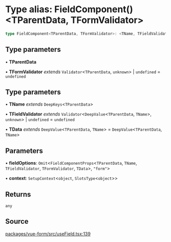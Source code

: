 # Type alias: FieldComponent()\<TParentData, TFormValidator\>

```ts
type FieldComponent<TParentData, TFormValidator>: <TName, TFieldValidator, TData>(fieldOptions, context) => any;
```

## Type parameters

• **TParentData**

• **TFormValidator** *extends* `Validator`\<`TParentData`, `unknown`\> \| `undefined` = `undefined`

## Type parameters

• **TName** *extends* `DeepKeys`\<`TParentData`\>

• **TFieldValidator** *extends* `Validator`\<`DeepValue`\<`TParentData`, `TName`\>, `unknown`\> \| `undefined` = `undefined`

• **TData** *extends* `DeepValue`\<`TParentData`, `TName`\> = `DeepValue`\<`TParentData`, `TName`\>

## Parameters

• **fieldOptions**: `Omit`\<`FieldComponentProps`\<`TParentData`, `TName`, `TFieldValidator`, `TFormValidator`, `TData`\>, `"form"`\>

• **context**: `SetupContext`\<`object`, `SlotsType`\<`object`\>\>

## Returns

`any`

## Source

[packages/vue-form/src/useField.tsx:139](https://github.com/TanStack/form/blob/5c94fa159313e0b0411d49fbdc3b117336185e63/packages/vue-form/src/useField.tsx#L139)
